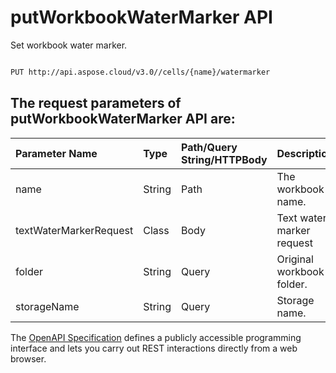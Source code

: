 # **putWorkbookWaterMarker API**

Set workbook water marker. 

```bash

PUT http://api.aspose.cloud/v3.0//cells/{name}/watermarker

```

## The request parameters of **putWorkbookWaterMarker** API are: 

| Parameter Name | Type | Path/Query String/HTTPBody | Description | 
| :- | :- | :- |:- | 
|name|String|Path|The workbook name.|
|textWaterMarkerRequest|Class|Body|Text water marker request|
|folder|String|Query|Original workbook folder.|
|storageName|String|Query|Storage name.|


The [OpenAPI Specification](https://reference.aspose.cloud/cells/#/WorkbookController/PutWorkbookWaterMarker) defines a publicly accessible programming interface and lets you carry out REST interactions directly from a web browser.
